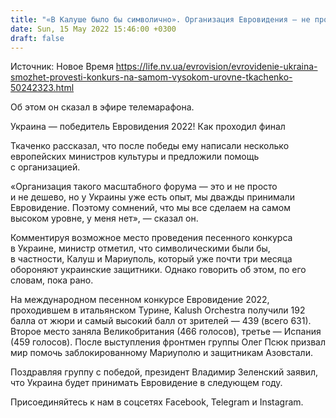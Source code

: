 ```yaml
---
title: "«В Калуше было бы символично». Организация Евровидения — не просто и не дешево, но мы все сделаем на самом высоком уровне — Ткаченко"
date: Sun, 15 May 2022 15:46:00 +0300
draft: false
---
```

Источник: Новое Время https://life.nv.ua/evrovision/evrovidenie-ukraina-smozhet-provesti-konkurs-na-samom-vysokom-urovne-tkachenko-50242323.html


Об этом он сказал в эфире телемарафона.

Украина — победитель Евровидения 2022! Как проходил финал

Ткаченко рассказал, что после победы ему написали несколько европейских министров культуры и предложили помощь с организацией.

«Организация такого масштабного форума — это и не просто и не дешево, но у Украины уже есть опыт, мы дважды принимали Евровидение. Поэтому сомнений, что мы все сделаем на самом высоком уровне, у меня нет», — сказал он.

 Комментируя возможное место проведения песенного конкурса в Украине, министр отметил, что символическими были бы, в частности, Калуш и Мариуполь, который уже почти три месяца обороняют украинские защитники. Однако говорить об этом, по его словам, пока рано.

На международном песенном конкурсе Евровидение 2022, проходившем в итальянском Турине, Kalush Orchestra получили 192 балла от жюри и самый высокий балл от зрителей — 439 (всего 631). Второе место заняла Великобритания (466 голосов), третье — Испания (459 голосов). После выступления фронтмен группы Олег Псюк призвал мир помочь заблокированному Мариуполю и защитникам Азовстали.

Поздравляя группу с победой, президент Владимир Зеленский заявил, что Украина будет принимать Евровидение в следующем году.

Присоединяйтесь к нам в соцсетях Facebook, Telegram и Instagram.
